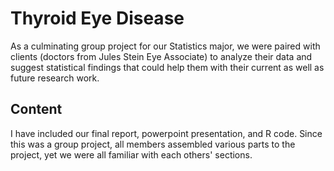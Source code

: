 # Thyroid Eye Disease
As a culminating group project for our Statistics major, we were paired with clients (doctors from Jules Stein Eye Associate) to analyze their data and suggest statistical findings that could help them with their current as well as future research work.

## Content
I have included our final report, powerpoint presentation, and R code. Since this was a group project, all members assembled various parts to the project, yet we were all familiar with each others' sections. 
